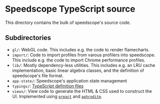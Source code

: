 # Speedscope TypeScript source

This directory contains the bulk of speedscope's source code.

## Subdirectories

- `gl/`: WebGL code. This includes e.g. the code to render flamecharts.
- `import/`: Code to import profiles from varous profilers into speedscope. This include e.g. the code to import Chrome performance profiles.
- `lib/`: Mostly dependency-less utilities. This includes e.g. an LRU cache implementation, basic linear algebra classes,
  and the definition of speedscope's file format.
- `app-state/`: Speedscope's application state management
- `typings/`: [TypeScript definition files](https://basarat.gitbooks.io/typescript/docs/types/ambient/d.ts.html)
- `views/`: View code to generate the HTML & CSS used to construct the UI. Implemented using [`preact`](https://preactjs.com/) and [`aphrodite`](https://github.com/Khan/aphrodite).
